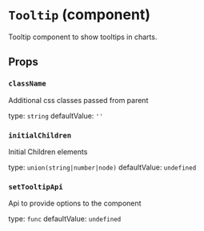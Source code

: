 `Tooltip` (component)
=====================

Tooltip component to show tooltips in charts.

Props
-----

### `className`

Additional css classes passed from parent

type: `string`
defaultValue: `''`


### `initialChildren`

Initial Children elements

type: `union(string|number|node)`
defaultValue: `undefined`


### `setTooltipApi`

Api to provide options to the component

type: `func`
defaultValue: `undefined`

